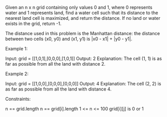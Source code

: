 Given an n x n grid containing only values 0 and 1, where 0 represents water
and 1 represents land, find a water cell such that its distance to the
nearest land cell is maximized, and return the distance. If no land or water
exists in the grid, return -1.

The distance used in this problem is the Manhattan distance: the distance
between two cells (x0, y0) and (x1, y1) is |x0 - x1| + |y0 - y1|.


Example 1:


Input: grid = [[1,0,1],[0,0,0],[1,0,1]]
Output: 2
Explanation: The cell (1, 1) is as far as possible from all the land with
distance 2.


Example 2:


Input: grid = [[1,0,0],[0,0,0],[0,0,0]]
Output: 4
Explanation: The cell (2, 2) is as far as possible from all the land with
distance 4.



Constraints:


n == grid.length
n == grid[i].length
1 <= n <= 100
grid[i][j] is 0 or 1





